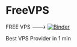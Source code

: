 # FreeVPS


FREE VPS --->                   [![Binder](https://mybinder.org/badge_logo.svg)](https://mybinder.org/v2/gh/MrStateGaming1/FreeVPS-Code.git/HEAD)



Best VPS Provider in 1 min
